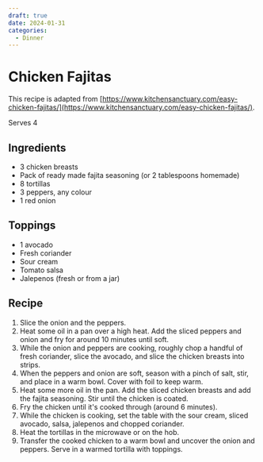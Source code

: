 ```yaml
---
draft: true 
date: 2024-01-31 
categories:
  - Dinner
---
```



# Chicken Fajitas

This recipe is adapted from [https://www.kitchensanctuary.com/easy-chicken-fajitas/](https://www.kitchensanctuary.com/easy-chicken-fajitas/).

Serves 4

## Ingredients
- 3 chicken breasts
- Pack of ready made fajita seasoning (or 2 tablespoons homemade)
- 8 tortillas
- 3 peppers, any colour
- 1 red onion

## Toppings
- 1 avocado
- Fresh coriander
- Sour cream
- Tomato salsa
- Jalepenos (fresh or from a jar)


## Recipe

1. Slice the onion and the peppers.
2. Heat some oil in a pan over a high heat. Add the sliced peppers and onion and fry for around 10 minutes until soft.
3. While the onion and peppers are cooking, roughly chop a handful of fresh coriander, slice the avocado, and slice the chicken breasts into strips.
4. When the peppers and onion are soft, season with a pinch of salt, stir, and place in a warm bowl. Cover with foil to keep warm.
5. Heat some more oil in the pan. Add the sliced chicken breasts and add the fajita seasoning. Stir until the chicken is coated.
6. Fry the chicken until it's cooked through (around 6 minutes).
7. While the chicken is cooking, set the table with the sour cream, sliced avocado, salsa, jalepenos and chopped coriander.
8. Heat the tortillas in the microwave or on the hob.
9. Transfer the cooked chicken to a warm bowl and uncover the onion and peppers. Serve in a warmed tortilla with toppings.
